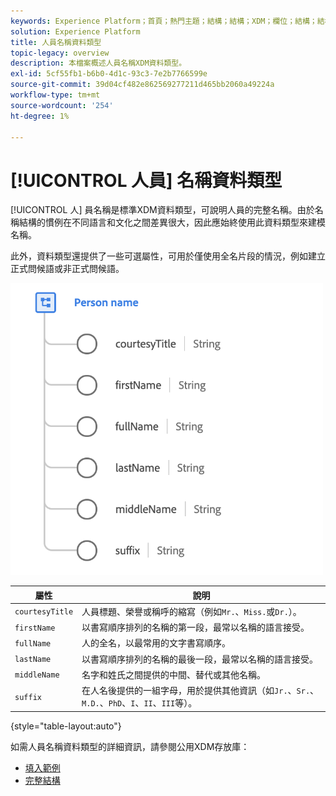 ```yaml
---
keywords: Experience Platform；首頁；熱門主題；結構；結構；XDM；欄位；結構；結構；完整名稱；xdm:fullName；人員名稱；資料類型；資料類型；
solution: Experience Platform
title: 人員名稱資料類型
topic-legacy: overview
description: 本檔案概述人員名稱XDM資料類型。
exl-id: 5cf55fb1-b6b0-4d1c-93c3-7e2b7766599e
source-git-commit: 39d04cf482e862569277211d465bb2060a49224a
workflow-type: tm+mt
source-wordcount: '254'
ht-degree: 1%

---
```


# [!UICONTROL 人員] 名稱資料類型

[!UICONTROL 人] 員名稱是標準XDM資料類型，可說明人員的完整名稱。由於名稱結構的慣例在不同語言和文化之間差異很大，因此應始終使用此資料類型來建模名稱。

此外，資料類型還提供了一些可選屬性，可用於僅使用全名片段的情況，例如建立正式問候語或非正式問候語。

<img src="../images/data-types/person-name.png" width="500" /><br />

| 屬性 | 說明 |
| --- | --- |
| `courtesyTitle` | 人員標題、榮譽或稱呼的縮寫（例如`Mr.`、`Miss.`或`Dr.`）。 |
| `firstName` | 以書寫順序排列的名稱的第一段，最常以名稱的語言接受。 |
| `fullName` | 人的全名，以最常用的文字書寫順序。 |
| `lastName` | 以書寫順序排列的名稱的最後一段，最常以名稱的語言接受。 |
| `middleName` | 名字和姓氏之間提供的中間、替代或其他名稱。 |
| `suffix` | 在人名後提供的一組字母，用於提供其他資訊（如`Jr.`、`Sr.`、`M.D.`、`PhD`、`I`、`II`、`III`等）。 |

{style=&quot;table-layout:auto&quot;}

如需人員名稱資料類型的詳細資訊，請參閱公用XDM存放庫：

* [填入範例](https://github.com/adobe/xdm/blob/master/components/datatypes/person-name.example.1.json)
* [完整結構](https://github.com/adobe/xdm/blob/master/components/datatypes/person-name.schema.json)
